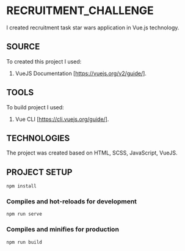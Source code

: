 # RECRUITMENT_CHALLENGE

I created recruitment task star wars application in Vue.js technology.

## SOURCE

To created this project I used:
1. VueJS Documentation [https://vuejs.org/v2/guide/].

## TOOLS

To build project I used:
1. Vue CLI [https://cli.vuejs.org/guide/].

## TECHNOLOGIES

The project was created based on HTML, SCSS, JavaScript, VueJS.

## PROJECT SETUP
```
npm install
```

### Compiles and hot-reloads for development
```
npm run serve
```

### Compiles and minifies for production
```
npm run build
```
